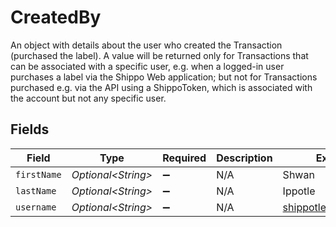 # CreatedBy

An object with details about the user who created the Transaction (purchased the label).
A value will be returned only for Transactions that can be associated with a specific user, e.g. when a logged-in
user purchases a label via the Shippo Web application; but not for Transactions purchased e.g. via the API using a ShippoToken,
which is associated with the account but not any specific user.


## Fields

| Field                | Type                 | Required             | Description          | Example              |
| -------------------- | -------------------- | -------------------- | -------------------- | -------------------- |
| `firstName`          | *Optional\<String>*  | :heavy_minus_sign:   | N/A                  | Shwan                |
| `lastName`           | *Optional\<String>*  | :heavy_minus_sign:   | N/A                  | Ippotle              |
| `username`           | *Optional\<String>*  | :heavy_minus_sign:   | N/A                  | shippotle@shippo.com |